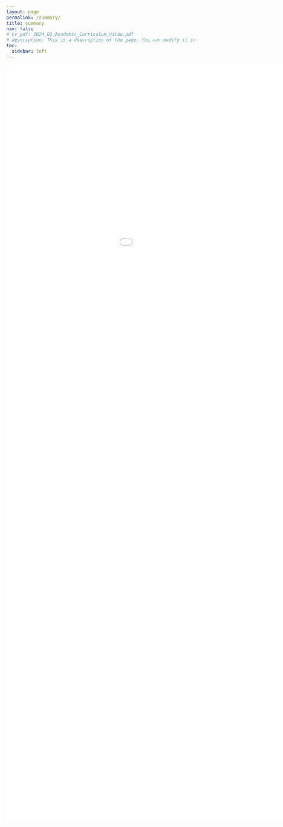 ```yaml
---
layout: page
permalink: /summary/
title: summary
nav: false
# cv_pdf: 2024_02_Academic_Curriculum_Vitae.pdf
# description: This is a description of the page. You can modify it in '_pages/cv.md'. You can also change or remove the top pdf download button.
toc:
  sidebar: left
---
```


<embed src="../assets/pdf/2024_NSF_CAREER.pdf" type="application/pdf" width="1200" height="2000">
